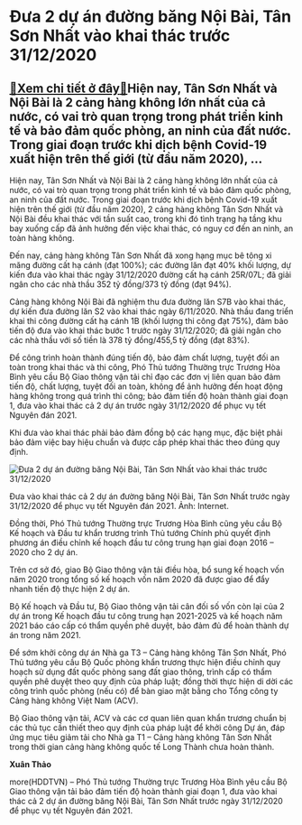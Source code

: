 Đưa 2 dự án đường băng Nội Bài, Tân Sơn Nhất vào khai thác trước 31/12/2020
===========================================================================

[:gift:Xem chi tiết ở đây:gift:](https://hddtvn.com/dua-2-du-an-duong-bang-noi-bai-tan-son-nhat-vao-khai-thac-truoc-31-12-2020/)Hiện nay, Tân Sơn Nhất và Nội Bài là 2 cảng hàng không lớn nhất của cả nước, có vai trò quan trọng trong phát triển kinh tế và bảo đảm quốc phòng, an ninh của đất nước. Trong giai đoạn trước khi dịch bệnh Covid-19 xuất hiện trên thế giới (từ đầu năm 2020), …
------------------------------------------------------------------------------------------------------------------------------------------------------------------------------------------------------------------------------------------------------------------


Hiện nay, Tân Sơn Nhất và Nội Bài là 2 cảng hàng không lớn nhất của cả nước, có vai trò quan trọng trong phát triển kinh tế và bảo đảm quốc phòng, an ninh của đất nước. Trong giai đoạn trước khi dịch bệnh Covid-19 xuất hiện trên thế giới (từ đầu năm 2020), 2 cảng hàng không Tân Sơn Nhất và Nội Bài đều khai thác với tần suất cao, trong khi đó tình trạng hạ tầng khu bay xuống cấp đã ảnh hưởng đến việc khai thác, có nguy cơ đến an ninh, an toàn hàng không.


Đến nay, cảng hàng không Tân Sơn Nhất đã xong hạng mục bê tông xi măng đường cất hạ cánh (đạt 100%); các đường lăn đạt 40% khối lượng, dự kiến đưa vào khai thác ngày 31/12/2020 đường cất hạ cánh 25R/07L; đã giải ngân cho các nhà thầu 352 tỷ đồng/373 tỷ đồng (đạt 94%).


Cảng hàng không Nội Bài đã nghiệm thu đưa đường lăn S7B vào khai thác, dự kiến đưa đường lăn S2 vào khai thác ngày 6/11/2020. Nhà thầu đang triển khai thi công đường cất hạ cánh 1B (khối lượng thi công đạt 75%), đảm bảo tiến độ đưa vào khai thác bước 1 trước ngày 31/12/2020; đã giải ngân cho các nhà thầu với số tiền là 378 tỷ đồng/455,5 tỷ đồng (đạt 83%).


Để công trình hoàn thành đúng tiến độ, bảo đảm chất lượng, tuyệt đối an toàn trong khai thác và thi công, Phó Thủ tướng Thường trực Trương Hòa Bình yêu cầu Bộ Giao thông vận tải chỉ đạo các đơn vị liên quan bảo đảm tiến độ, chất lượng, tuyệt đối an toàn, không để ảnh hưởng đến hoạt động hàng không trong quá trình thi công; bảo đảm tiến độ hoàn thành giai đoạn 1, đưa vào khai thác cả 2 dự án trước ngày 31/12/2020 để phục vụ tết Nguyên đán 2021.


Khi đưa vào khai thác phải bảo đảm đồng bộ các hạng mục, đặc biệt phải bảo đảm việc bay hiệu chuẩn và được cấp phép khai thác theo đúng quy định.





![Đưa 2 dự án đường băng Nội Bài, Tân Sơn Nhất vào khai thác trước 31/12/2020](https://hddtvn.com/wp-content/uploads/2021/01/0122_3757_2-chot-1568215314466411451780.jpg "Đưa 2 dự án đường băng Nội Bài, Tân Sơn Nhất vào khai thác trước 31/12/2020")


Đưa vào khai thác cả 2 dự án đường băng Nội Bài, Tân Sơn Nhất trước ngày 31/12/2020 để phục vụ tết Nguyên đán 2021. Ảnh: Internet.



Đồng thời, Phó Thủ tướng Thường trực Trương Hòa Bình cũng yêu cầu Bộ Kế hoạch và Đầu tư khẩn trương trình Thủ tướng Chính phủ quyết định phương án điều chỉnh kế hoạch đầu tư công trung hạn giai đoạn 2016 – 2020 cho 2 dự án.


Trên cơ sở đó, giao Bộ Giao thông vận tải điều hòa, bổ sung kế hoạch vốn năm 2020 trong tổng số kế hoạch vốn năm 2020 đã được giao để đẩy nhanh tiến độ thực hiện 2 dự án.


Bộ Kế hoạch và Đầu tư, Bộ Giao thông vận tải cân đối số vốn còn lại của 2 dự án trong Kế hoạch đầu tư công trung hạn 2021-2025 và kế hoạch năm 2021 báo cáo cấp có thẩm quyền phê duyệt, bảo đảm đủ để hoàn thành dự án trong năm 2021.


Để sớm khởi công dự án Nhà ga T3 – Cảng hàng không Tân Sơn Nhất, Phó Thủ tướng yêu cầu Bộ Quốc phòng khẩn trương thực hiện điều chỉnh quy hoạch sử dụng đất quốc phòng sang đất giao thông, trình cấp có thẩm quyền phê duyệt theo quy định của pháp luật; đồng thời thực hiện di dời các công trình quốc phòng (nếu có) để bàn giao mặt bằng cho Tổng công ty Cảng hàng không Việt Nam (ACV).


Bộ Giao thông vận tải, ACV và các cơ quan liên quan khẩn trương chuẩn bị các thủ tục cần thiết theo quy định của pháp luật để khởi công Dự án, đáp ứng mục tiêu giảm tải cho Nhà ga T1 – Cảng hàng không Tân Sơn Nhất trong thời gian cảng hàng không quốc tế Long Thành chưa hoàn thành.




**Xuân Thảo**



more(HDDTVN) – Phó Thủ tướng Thường trực Trương Hòa Bình yêu cầu Bộ Giao thông vận tải bảo đảm tiến độ hoàn thành giai đoạn 1, đưa vào khai thác cả 2 dự án đường băng Nội Bài, Tân Sơn Nhất trước ngày 31/12/2020 để phục vụ tết Nguyên đán 2021.

